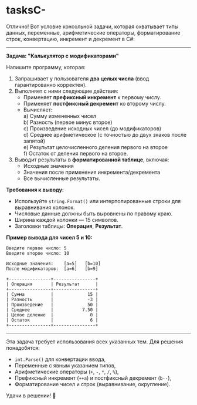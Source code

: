 # tasksC-
Отлично! Вот условие консольной задачи, которая охватывает типы данных, переменные, арифметические операторы, форматирование строк, конвертацию, инкремент и декремент в C#:

---

**Задача: "Калькулятор с модификаторами"**

Напишите программу, которая:
1. Запрашивает у пользователя **два целых числа** (ввод гарантированно корректен).
2. Выполняет с ними следующие действия:
   - Применяет **префиксный инкремент** к первому числу.
   - Применяет **постфиксный декремент** ко второму числу.
   - Вычисляет:  
     a) Сумму измененных чисел  
     b) Разность (первое минус второе)  
     c) Произведение исходных чисел (до модификаторов)  
     d) Среднее арифметическое (с точностью до двух знаков после запятой)  
     e) Результат целочисленного деления первого на второе  
     f) Остаток от деления первого на второе.
3. Выводит результаты в **форматированной таблице**, включая:
   - Исходные значения
   - Значения после применения инкремента/декремента
   - Все вычисленные результаты.

**Требования к выводу:**
- Используйте `string.Format()` или интерполированные строки для выравнивания колонок.
- Числовые данные должны быть выровнены по правому краю.
- Ширина каждой колонки — 15 символов.
- Заголовки таблицы: **Операция**, **Результат**.

**Пример вывода для чисел 5 и 10:**

```
Введите первое число: 5
Введите второе число: 10

Исходные значения:    [a=5]   [b=10]
После модификаторов:  [a=6]   [b=9]

+----------------+----------------+
| Операция       | Результат      |
+----------------+----------------+
| Сумма          |             15 |
| Разность       |             -3 |
| Произведение   |             50 |
| Среднее        |           7.50 |
| Целое деление  |              0 |
| Остаток        |              6 |
+----------------+----------------+
```

---

Эта задача требует использования всех указанных тем. Для решения понадобятся:  
- `int.Parse()` для конвертации ввода,  
- Переменные с явным указанием типов,  
- Арифметические операторы (`+`, `-`, `*`, `/`, `%`),  
- Префиксный инкремент (`++a`) и постфиксный декремент (`b--`),  
- Форматирование чисел и строк (выравнивание, округление).  

Удачи в решении! 🚀

